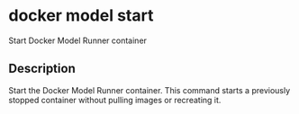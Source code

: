 # docker model start

<!---MARKER_GEN_START-->
Start Docker Model Runner container

<!---MARKER_GEN_END-->

## Description

Start the Docker Model Runner container. This command starts a previously stopped container without pulling images or recreating it.
